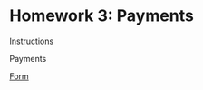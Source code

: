 # Homework 3: Payments

[Instructions](https://github.ncsu.edu/engr-csc342/2023Fall-Course/blob/main/Homework/Homework3.md)

Payments

[Form](https://csc342-112.csc.ncsu.edu)
